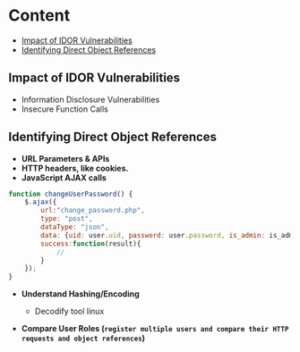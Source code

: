 # Content
- [Impact of IDOR Vulnerabilities](#impact-of-idor-vulnerabilities)
- [Identifying Direct Object References](#identifying-direct-object-references)


## Impact of IDOR Vulnerabilities
- Information Disclosure Vulnerabilities
- Insecure Function Calls



## Identifying Direct Object References
- **URL Parameters & APIs**
- **HTTP headers, like cookies.**
- **JavaScript AJAX calls**

```javascript
function changeUserPassword() {
    $.ajax({
        url:"change_password.php",
        type: "post",
        dataType: "json",
        data: {uid: user.uid, password: user.password, is_admin: is_admin},
        success:function(result){
            //
        }
    });
}
```

- **Understand Hashing/Encoding**
    - Decodify tool linux

- **Compare User Roles (`register multiple users and compare their HTTP requests and object references`)**


